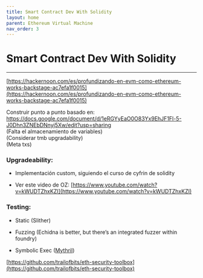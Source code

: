 ```yaml
---
title: Smart Contract Dev With Solidity
layout: home
parent: Ethereum Virtual Machine
nav_order: 3
---
```


# Smart Contract Dev With Solidity
---

[https://hackernoon.com/es/profundizando-en-evm-como-ethereum-works-backstage-ac7efa1f0015](https://hackernoon.com/es/profundizando-en-evm-como-ethereum-works-backstage-ac7efa1f0015)

Construir punto a punto basado en:  [https://docs.google.com/document/d/1eRGYyEaO0O83Yx9EhJF1Fl-5-J0Dhn3ZNEbDNnyj5Xw/edit?usp=sharing  
](https://docs.google.com/document/d/1eRGYyEaO0O83Yx9EhJF1Fl-5-J0Dhn3ZNEbDNnyj5Xw/edit?usp=sharing)(Falta el almacenamiento de variables)  
(Considerar tmb upgradability)  
(Meta txs)

  
  

### Upgradeability:  
  

- Implementación custom, siguiendo el curso de cyfrin de solidity

- Ver este video de OZ: [https://www.youtube.com/watch?v=kWUDTZhxKZI](https://www.youtube.com/watch?v=kWUDTZhxKZI)

  

### Testing:  
- Static (Slither)  
- Fuzzing (Echidna is better, but there’s an integrated fuzzer within foundry)

- Symbolic Exec ([Mythril](https://joran-honig.medium.com/introduction-to-mythril-classic-and-symbolic-execution-ef59339f259b))

[https://github.com/trailofbits/eth-security-toolbox](https://github.com/trailofbits/eth-security-toolbox)